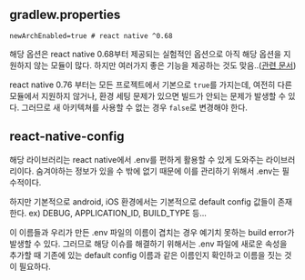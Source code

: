 ## gradlew.properties
```
newArchEnabled=true # react native ^0.68
```

해당 옵션은 react native 0.68부터 제공되는 실험적인 옵션으로 아직 해당 옵션을 지원하지 않는 모듈이 많다. 하지만 여러가지 좋은 기능을 제공하는 것도 맞음..([관련 문서](https://reactnative.dev/architecture/landing-page))

react native 0.76 부터는 모든 프로젝트에서 기본으로 `true`를 가지는데, 여전히 다른 모듈에서 지원하지 않거나, 환경 세팅 문제가 있으면 빌드가 안되는 문제가 발생할 수 있다. 그러므로 새 아키텍쳐를 사용할 수 없는 경우 `false`로 변경해야 한다.

## react-native-config
해당 라이브러리는 react native에서 .env를 편하게 활용할 수 있게 도와주는 라이브러리이다. 숨겨야하는 정보가 있을 수 밖에 없기 때문에 이를 관리하기 위해서 .env는 필수적이다. 

하지만 기본적으로 android, iOS 환경에서는 기본적으로 default config 값들이 존재한다. ex) DEBUG, APPLICATION_ID, BUILD_TYPE 등...

이 이름들과 우리가 만든 .env 파일의 이름이 겹치는 경우 예기치 못하는 build error가 발생할 수 있다. 그러므로 해당 이슈를 해결하기 위해서는 .env 파일에 새로운 속성을 추가할 때 기존에 있는 default config 이름과 같은 이름인지 확인하고 이름을 짓는 것이 필요하다.

